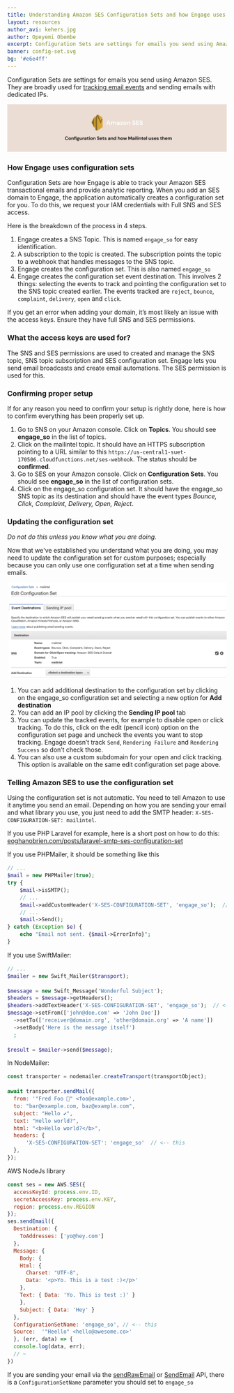 ```yaml
---
title: Understanding Amazon SES Configuration Sets and how Engage uses them
layout: resources
author_avi: kehers.jpg
author: Opeyemi Obembe
excerpt: Configuration Sets are settings for emails you send using Amazon SES. Here is what you need to know about them.
banner: config-set.svg
bg: '#e6e4ff'
---
```


Configuration Sets are settings for emails you send using Amazon SES. They are broadly used for [tracking email events](/resources/tracking-deliveries-opens-and-clicks-for-amazon-ses) and sending emails with dedicated IPs.

<!--more-->

![](/images/blog/130720/config-sets.png)

### How Engage uses configuration sets

Configuration Sets are how Engage is able to track your Amazon SES transactional emails and provide analytic reporting. When you add an SES domain to Engage, the application automatically creates a configuration set for you. To do this, we request your IAM credentials with Full SNS and SES access.

Here is the breakdown of the process in 4 steps.

1.  Engage creates a SNS Topic. This is named `engage_so` for easy identification.
2.  A subscription to the topic is created. The subscription points the topic to a webhook that handles messages to the SNS topic.
3.  Engage creates the configuration set. This is also named `engage_so`
4.  Engage creates the configuration set event destination. This involves 2 things: selecting the events to track and pointing the configuration set to the SNS topic created earlier. The events tracked are `reject`, `bounce`, `complaint`, `delivery`, `open` and `click`.

If you get an error when adding your domain, it’s most likely an issue with the access keys. Ensure they have full SNS and SES permissions.

### What the access keys are used for?

The SNS and SES permissions are used to created and manage the SNS topic, SNS topic subscription and SES configuration set. Engage lets you send email broadcasts and create email automations. The SES permission is used for this.

### Confirming proper setup

If for any reason you need to confirm your setup is rightly done, here is how to confirm everything has been properly set up.

1.  Go to SNS on your Amazon console. Click on **Topics**. You should see **engage_so** in the list of topics.
2.  Click on the mailintel topic. It should have an HTTPS subscription pointing to a URL similar to this `https://us-central1-suet-170506.cloudfunctions.net/ses-webhook`. The status should be **confirmed**.
3.  Go to SES on your Amazon console. Click on **Configuration Sets**. You should see **engage_so** in the list of configuration sets.
4.  Click on the engage_so configuration set. It should have the engage_so SNS topic as its destination and should have the event types _Bounce, Click, Complaint, Delivery, Open, Reject_.

### Updating the configuration set

_Do not do this unless you know what you are doing._

Now that we've established you understand what you are doing, you may need to update the configuration set for custom purposes; especially because you can only use one configuration set at a time when sending emails.

![Update configuration set](/images/blog/130720/edit-config-set.png)

1.  You can add additional destination to the configuration set by clicking on the engage_so configuration set and selecting a new option for **Add destination**
2.  You can add an IP pool by clicking the **Sending IP pool** tab
3.  You can update the tracked events, for example to disable open or click tracking. To do this, click on the edit (pencil icon) option on the configuration set page and uncheck the events you want to stop tracking. Engage doesn’t track `Send`, `Rendering Failure` and `Rendering Success` so don’t check those.
4.  You can also use a custom subdomain for your open and click tracking. This option is available on the same edit configuration set page above.

### Telling Amazon SES to use the configuration set

Using the configuration set is not automatic. You need to tell Amazon to use it anytime you send an email. Depending on how you are sending your email and what library you use, you just need to add the SMTP header: `X-SES-CONFIGURATION-SET: mailintel`.

If you use PHP Laravel for example, here is a short post on how to do this: [eoghanobrien.com/posts/laravel-smtp-ses-configuration-set](https://eoghanobrien.com/posts/laravel-smtp-ses-configuration-set)

If you use PHPMailer, it should be something like this

```php
// ...
$mail = new PHPMailer(true);
try {
    $mail->isSMTP();
    // ...
    $mail->addCustomHeader('X-SES-CONFIGURATION-SET', 'engage_so');  // <-- this
    // ...
    $mail->Send();
} catch (Exception $e) {
    echo "Email not sent. {$mail->ErrorInfo}";
}
```

If you use SwiftMailer:

```php
// ...
$mailer = new Swift_Mailer($transport);

$message = new Swift_Message('Wonderful Subject');
$headers = $message->getHeaders();
$headers->addTextHeader('X-SES-CONFIGURATION-SET', 'engage_so');  // <-- this
$message->setFrom(['john@doe.com' => 'John Doe'])
  ->setTo(['receiver@domain.org', 'other@domain.org' => 'A name'])
  ->setBody('Here is the message itself')
  ;

$result = $mailer->send($message);
```

In NodeMailer:

```js
const transporter = nodemailer.createTransport(transportObject);

await transporter.sendMail({
  from: '"Fred Foo 👻" <foo@example.com>',
  to: "bar@example.com, baz@example.com",
  subject: "Hello ✔",
  text: "Hello world?",
  html: "<b>Hello world?</b>",
  headers: {
      'X-SES-CONFIGURATION-SET': 'engage_so'  // <-- this
  },
});
```

AWS NodeJs library

```js
const ses = new AWS.SES({
  accessKeyId: process.env.ID,
  secretAccessKey: process.env.KEY,
  region: process.env.REGION
});
ses.sendEmail({
  Destination: {
    ToAddresses: ['yo@hey.com']
  },
  Message: {
    Body: {
    Html: {
      Charset: "UTF-8",
      Data: '<p>Yo. This is a test :)</p>'
    },
    Text: { Data: 'Yo. This is test :)' }
    },
    Subject: { Data: 'Hey' }
  },
  ConfigurationSetName: 'engage_so', // <-- this
  Source:  '"Heello" <hello@awesome.co>'
  }, (err, data) => {
  console.log(data, err);
  // ~
})
```

If you are sending your email via the [sendRawEmail](https://docs.aws.amazon.com/ses/latest/APIReference/API_SendRawEmail.html) or [SendEmail](https://docs.aws.amazon.com/ses/latest/APIReference/API_SendEmail.html) API, there is a `ConfigurationSetName` parameter you should set to `engage_so`
